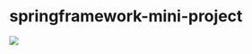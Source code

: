 # springframework-mini-project

<span>
  <img src="![image](https://user-images.githubusercontent.com/55389539/168534330-353ad8b2-df93-463f-a14d-10d5026143e1.png)
"/>  
<span>
